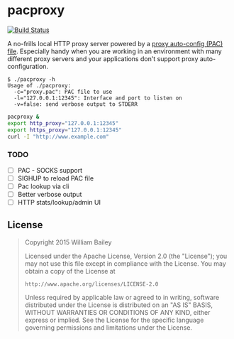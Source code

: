 pacproxy
========

[![Build Status](https://travis-ci.org/williambailey/pacproxy.svg)](https://travis-ci.org/williambailey/pacproxy)

A no-frills local HTTP proxy server powered by a [proxy auto-config (PAC) file](https://web.archive.org/web/20070602031929/http://wp.netscape.com/eng/mozilla/2.0/relnotes/demo/proxy-live.html). Especially handy when you are working in an environment with many different proxy servers and your applications don't support proxy auto-configuration.

```
$ ./pacproxy -h
Usage of ./pacproxy:
  -c="proxy.pac": PAC file to use
  -l="127.0.0.1:12345": Interface and port to listen on
  -v=false: send verbose output to STDERR
```

```bash
pacproxy &
export http_proxy="127.0.0.1:12345"
export https_proxy="127.0.0.1:12345"
curl -I "http://www.example.com"
```

### TODO

- [ ] PAC - SOCKS support
- [ ] SIGHUP to reload PAC file
- [ ] Pac lookup via cli
- [ ] Better verbose output
- [ ] HTTP stats/lookup/admin UI

## License

> Copyright 2015 William Bailey
>
> Licensed under the Apache License, Version 2.0 (the "License");
> you may not use this file except in compliance with the License.
> You may obtain a copy of the License at
>
>     http://www.apache.org/licenses/LICENSE-2.0
>
> Unless required by applicable law or agreed to in writing, software
> distributed under the License is distributed on an "AS IS" BASIS,
> WITHOUT WARRANTIES OR CONDITIONS OF ANY KIND, either express or implied.
> See the License for the specific language governing permissions and
> limitations under the License.
